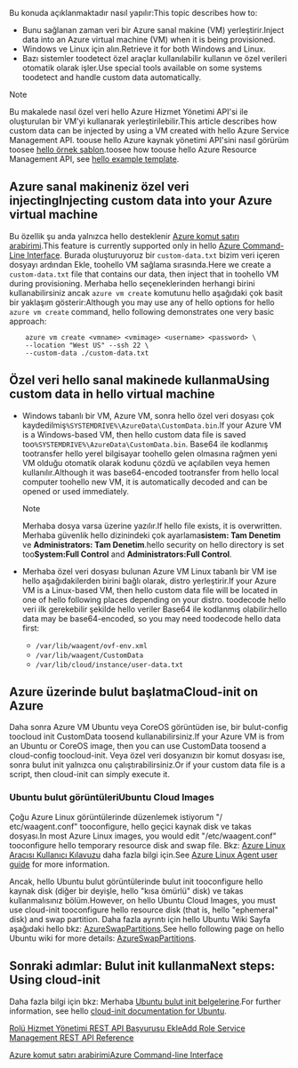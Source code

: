 


<span data-ttu-id="3fe7d-101">Bu konuda açıklanmaktadır nasıl yapılır:</span><span class="sxs-lookup"><span data-stu-id="3fe7d-101">This topic describes how to:</span></span>

* <span data-ttu-id="3fe7d-102">Bunu sağlanan zaman veri bir Azure sanal makine (VM) yerleştirir.</span><span class="sxs-lookup"><span data-stu-id="3fe7d-102">Inject data into an Azure virtual machine (VM) when it is being provisioned.</span></span>
* <span data-ttu-id="3fe7d-103">Windows ve Linux için alın.</span><span class="sxs-lookup"><span data-stu-id="3fe7d-103">Retrieve it for both Windows and Linux.</span></span>
* <span data-ttu-id="3fe7d-104">Bazı sistemler toodetect özel araçlar kullanılabilir kullanın ve özel verileri otomatik olarak işler.</span><span class="sxs-lookup"><span data-stu-id="3fe7d-104">Use special tools available on some systems toodetect and handle custom data automatically.</span></span>

> [!NOTE]
> <span data-ttu-id="3fe7d-105">Bu makalede nasıl özel veri hello Azure Hizmet Yönetimi API'si ile oluşturulan bir VM'yi kullanarak yerleştirilebilir.</span><span class="sxs-lookup"><span data-stu-id="3fe7d-105">This article describes how custom data can be injected by using a VM created with hello Azure Service Management API.</span></span> <span data-ttu-id="3fe7d-106">toouse hello Azure kaynak yönetimi API'sini nasıl görürüm toosee [hello örnek şablon](https://github.com/Azure/azure-quickstart-templates/tree/master/101-vm-customdata).</span><span class="sxs-lookup"><span data-stu-id="3fe7d-106">toosee how toouse hello Azure Resource Management API, see [hello example template](https://github.com/Azure/azure-quickstart-templates/tree/master/101-vm-customdata).</span></span>
> 
> 

## <a name="injecting-custom-data-into-your-azure-virtual-machine"></a><span data-ttu-id="3fe7d-107">Azure sanal makineniz özel veri injecting</span><span class="sxs-lookup"><span data-stu-id="3fe7d-107">Injecting custom data into your Azure virtual machine</span></span>
<span data-ttu-id="3fe7d-108">Bu özellik şu anda yalnızca hello desteklenir [Azure komut satırı arabirimi](https://github.com/Azure/azure-xplat-cli).</span><span class="sxs-lookup"><span data-stu-id="3fe7d-108">This feature is currently supported only in hello [Azure Command-Line Interface](https://github.com/Azure/azure-xplat-cli).</span></span> <span data-ttu-id="3fe7d-109">Burada oluşturuyoruz bir `custom-data.txt` bizim veri içeren dosyayı ardından Ekle, toohello VM sağlama sırasında.</span><span class="sxs-lookup"><span data-stu-id="3fe7d-109">Here we create a `custom-data.txt` file that contains our data, then inject that in toohello VM during provisioning.</span></span> <span data-ttu-id="3fe7d-110">Merhaba hello seçeneklerinden herhangi birini kullanabilirsiniz ancak `azure vm create` komutunu hello aşağıdaki çok basit bir yaklaşım gösterir:</span><span class="sxs-lookup"><span data-stu-id="3fe7d-110">Although you may use any of hello options for hello `azure vm create` command, hello following demonstrates one very basic approach:</span></span>

```
    azure vm create <vmname> <vmimage> <username> <password> \  
    --location "West US" --ssh 22 \  
    --custom-data ./custom-data.txt  
```


## <a name="using-custom-data-in-hello-virtual-machine"></a><span data-ttu-id="3fe7d-111">Özel veri hello sanal makinede kullanma</span><span class="sxs-lookup"><span data-stu-id="3fe7d-111">Using custom data in hello virtual machine</span></span>
* <span data-ttu-id="3fe7d-112">Windows tabanlı bir VM, Azure VM, sonra hello özel veri dosyası çok kaydedilmiş`%SYSTEMDRIVE%\AzureData\CustomData.bin`.</span><span class="sxs-lookup"><span data-stu-id="3fe7d-112">If your Azure VM is a Windows-based VM, then hello custom data file is saved too`%SYSTEMDRIVE%\AzureData\CustomData.bin`.</span></span> <span data-ttu-id="3fe7d-113">Base64 ile kodlanmış tootransfer hello yerel bilgisayar toohello gelen olmasına rağmen yeni VM olduğu otomatik olarak kodunu çözdü ve açılabilen veya hemen kullanılır.</span><span class="sxs-lookup"><span data-stu-id="3fe7d-113">Although it was base64-encoded tootransfer from hello local computer toohello new VM, it is automatically decoded and can be opened or used immediately.</span></span>
  
  > [!NOTE]
  > <span data-ttu-id="3fe7d-114">Merhaba dosya varsa üzerine yazılır.</span><span class="sxs-lookup"><span data-stu-id="3fe7d-114">If hello file exists, it is overwritten.</span></span> <span data-ttu-id="3fe7d-115">Merhaba güvenlik hello dizinindeki çok ayarlama**sistem: Tam Denetim** ve **Administrators: Tam Denetim**.</span><span class="sxs-lookup"><span data-stu-id="3fe7d-115">hello security on hello directory is set too**System:Full Control** and **Administrators:Full Control**.</span></span>
  > 
  > 
* <span data-ttu-id="3fe7d-116">Merhaba özel veri dosyası bulunan Azure VM Linux tabanlı bir VM ise hello aşağıdakilerden birini bağlı olarak, distro yerleştirir.</span><span class="sxs-lookup"><span data-stu-id="3fe7d-116">If your Azure VM is a Linux-based VM, then hello custom data file will be located in one of hello following places depending on your distro.</span></span> <span data-ttu-id="3fe7d-117">toodecode hello veri ilk gerekebilir şekilde hello veriler Base64 ile kodlanmış olabilir:</span><span class="sxs-lookup"><span data-stu-id="3fe7d-117">hello data may be base64-encoded, so you may need toodecode hello data first:</span></span>
  
  * `/var/lib/waagent/ovf-env.xml`
  * `/var/lib/waagent/CustomData`
  * `/var/lib/cloud/instance/user-data.txt` 

## <a name="cloud-init-on-azure"></a><span data-ttu-id="3fe7d-118">Azure üzerinde bulut başlatma</span><span class="sxs-lookup"><span data-stu-id="3fe7d-118">Cloud-init on Azure</span></span>
<span data-ttu-id="3fe7d-119">Daha sonra Azure VM Ubuntu veya CoreOS görüntüden ise, bir bulut-config toocloud init CustomData toosend kullanabilirsiniz.</span><span class="sxs-lookup"><span data-stu-id="3fe7d-119">If your Azure VM is from an Ubuntu or CoreOS image, then you can use CustomData toosend a cloud-config toocloud-init.</span></span> <span data-ttu-id="3fe7d-120">Veya özel veri dosyanızın bir komut dosyası ise, sonra bulut init yalnızca onu çalıştırabilirsiniz.</span><span class="sxs-lookup"><span data-stu-id="3fe7d-120">Or if your custom data file is a script, then cloud-init can simply execute it.</span></span>

### <a name="ubuntu-cloud-images"></a><span data-ttu-id="3fe7d-121">Ubuntu bulut görüntüleri</span><span class="sxs-lookup"><span data-stu-id="3fe7d-121">Ubuntu Cloud Images</span></span>
<span data-ttu-id="3fe7d-122">Çoğu Azure Linux görüntülerinde düzenlemek istiyorum "/ etc/waagent.conf" tooconfigure, hello geçici kaynak disk ve takas dosyası.</span><span class="sxs-lookup"><span data-stu-id="3fe7d-122">In most Azure Linux images, you would edit "/etc/waagent.conf" tooconfigure hello temporary resource disk and swap file.</span></span> <span data-ttu-id="3fe7d-123">Bkz: [Azure Linux Aracısı Kullanıcı Kılavuzu](../articles/virtual-machines/linux/agent-user-guide.md?toc=%2fazure%2fvirtual-machines%2flinux%2ftoc.json) daha fazla bilgi için.</span><span class="sxs-lookup"><span data-stu-id="3fe7d-123">See [Azure Linux Agent user guide](../articles/virtual-machines/linux/agent-user-guide.md?toc=%2fazure%2fvirtual-machines%2flinux%2ftoc.json) for more information.</span></span>

<span data-ttu-id="3fe7d-124">Ancak, hello Ubuntu bulut görüntülerinde bulut init tooconfigure hello kaynak disk (diğer bir deyişle, hello "kısa ömürlü" disk) ve takas kullanmalısınız bölüm.</span><span class="sxs-lookup"><span data-stu-id="3fe7d-124">However, on hello Ubuntu Cloud Images, you must use cloud-init tooconfigure hello resource disk (that is, hello "ephemeral" disk) and swap partition.</span></span> <span data-ttu-id="3fe7d-125">Daha fazla ayrıntı için hello Ubuntu Wiki Sayfa aşağıdaki hello bkz: [AzureSwapPartitions](https://wiki.ubuntu.com/AzureSwapPartitions).</span><span class="sxs-lookup"><span data-stu-id="3fe7d-125">See hello following page on hello Ubuntu wiki for more details: [AzureSwapPartitions](https://wiki.ubuntu.com/AzureSwapPartitions).</span></span>

<!--Every topic should have next steps and links toohello next logical set of content tookeep hello customer engaged-->
## <a name="next-steps-using-cloud-init"></a><span data-ttu-id="3fe7d-126">Sonraki adımlar: Bulut init kullanma</span><span class="sxs-lookup"><span data-stu-id="3fe7d-126">Next steps: Using cloud-init</span></span>
<span data-ttu-id="3fe7d-127">Daha fazla bilgi için bkz: Merhaba [Ubuntu bulut init belgelerine](https://help.ubuntu.com/community/CloudInit).</span><span class="sxs-lookup"><span data-stu-id="3fe7d-127">For further information, see hello [cloud-init documentation for Ubuntu](https://help.ubuntu.com/community/CloudInit).</span></span>

<!--Link references-->
[<span data-ttu-id="3fe7d-128">Rolü Hizmet Yönetimi REST API Başvurusu Ekle</span><span class="sxs-lookup"><span data-stu-id="3fe7d-128">Add Role Service Management REST API Reference</span></span>](http://msdn.microsoft.com/library/azure/jj157186.aspx)

[<span data-ttu-id="3fe7d-129">Azure komut satırı arabirimi</span><span class="sxs-lookup"><span data-stu-id="3fe7d-129">Azure Command-line Interface</span></span>](https://github.com/Azure/azure-xplat-cli)

